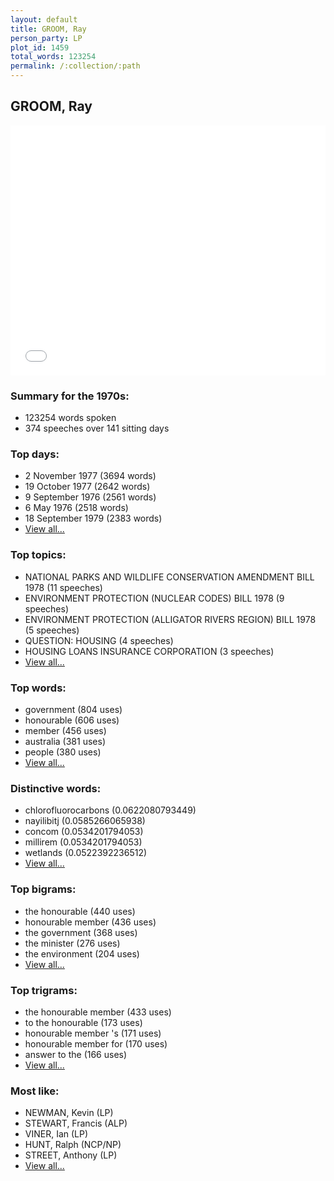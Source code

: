 ```yaml
---
layout: default
title: GROOM, Ray
person_party: LP
plot_id: 1459
total_words: 123254
permalink: /:collection/:path
---
```


## GROOM, Ray

<iframe width="100%" height="400" frameborder="0" scrolling="no" src="//plot.ly/~wragge/1459.embed"></iframe>


### Summary for the 1970s:

* 123254 words spoken
* 374 speeches over 141 sitting days


### Top days:

* 2 November 1977 (3694 words)
* 19 October 1977 (2642 words)
* 9 September 1976 (2561 words)
* 6 May 1976 (2518 words)
* 18 September 1979 (2383 words)
* [View all...](days/)


### Top topics:

* NATIONAL PARKS AND WILDLIFE CONSERVATION AMENDMENT BILL 1978 (11 speeches)
* ENVIRONMENT PROTECTION (NUCLEAR CODES) BILL 1978 (9 speeches)
* ENVIRONMENT PROTECTION (ALLIGATOR RIVERS REGION) BILL 1978 (5 speeches)
* QUESTION: HOUSING (4 speeches)
* HOUSING LOANS INSURANCE CORPORATION (3 speeches)
* [View all...](topics/)


### Top words:

* government (804 uses)
* honourable (606 uses)
* member (456 uses)
* australia (381 uses)
* people (380 uses)
* [View all...](words/)


### Distinctive words:

* chlorofluorocarbons (0.0622080793449)
* nayilibitj (0.0585266065938)
* concom (0.0534201794053)
* millirem (0.0534201794053)
* wetlands (0.0522392236512)
* [View all...](sig_words/)


### Top bigrams:

* the honourable (440 uses)
* honourable member (436 uses)
* the government (368 uses)
* the minister (276 uses)
* the environment (204 uses)
* [View all...](bigrams/)


### Top trigrams:

* the honourable member (433 uses)
* to the honourable (173 uses)
* honourable member 's (171 uses)
* honourable member for (170 uses)
* answer to the (166 uses)
* [View all...](trigrams/)


### Most like:

* NEWMAN, Kevin (LP)
* STEWART, Francis (ALP)
* VINER, Ian (LP)
* HUNT, Ralph (NCP/NP)
* STREET, Anthony (LP)
* [View all...](similarities/)
